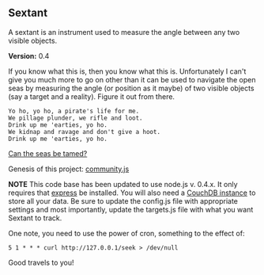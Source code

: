 Sextant
-------

A sextant is an instrument used to measure the angle between any two visible objects.

**Version:** 0.4 

If you know what this is, then you know what this is. Unfortunately I can't give you much more to go on other than it can be used to navigate the open seas by measuring the angle (or position as it maybe) of two visible objects (say a target and a reality). Figure it out from there.

    Yo ho, yo ho, a pirate's life for me. 
    We pillage plunder, we rifle and loot. 
    Drink up me 'earties, yo ho. 
    We kidnap and ravage and don't give a hoot. 
    Drink up me 'earties, yo ho.

[Can the seas be tamed?](http://arewefirstyet.com)

Genesis of this project: [community.js](http://jsconf.eu/2010/communityjs_by_chris_williams_1.html)

**NOTE** This code base has been updated to use node.js v. 0.4.x. It only requires that [express](http://expressjs.com/) be installed. You will also need a [CouchDB instance](http://www.couchone.com/) to store all your data. Be sure to update the config.js file with appropriate settings and most importantly, update the targets.js file with what you want Sextant to track.

One note, you need to use the power of cron, something to the effect of:

    5 1 * * * curl http://127.0.0.1/seek > /dev/null

Good travels to you!

